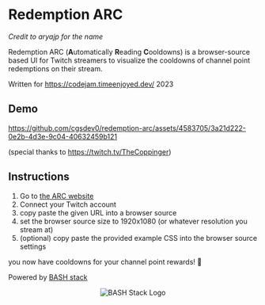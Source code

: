 # Redemption ARC

_Credit to aryajp for the name_

Redemption ARC (**A**utomatically **R**eading **C**ooldowns) is a browser-source based UI for Twitch streamers to visualize the cooldowns of channel point redemptions on their stream.

Written for https://codejam.timeenjoyed.dev/ 2023

## Demo

https://github.com/cgsdev0/redemption-arc/assets/4583705/3a21d222-0e2b-4d3e-9c04-40632459b121

(special thanks to https://twitch.tv/TheCoppinger)

## Instructions

1. Go to [the ARC website](https://arc.bashsta.cc)
2. Connect your Twitch account
3. copy paste the given URL into a browser source
4. set the browser source size to 1920x1080 (or whatever resolution you stream at)
5. (optional) copy paste the provided example CSS into the browser source settings

you now have cooldowns for your channel point rewards! 🥳

Powered by [BASH stack](https://github.com/cgsdev0/bash-stack)
<p align="center"><img src="https://user-images.githubusercontent.com/4583705/223574260-c94bafb3-82af-4adf-8d71-d8ef7724d287.png" alt="BASH Stack Logo" /></p>




